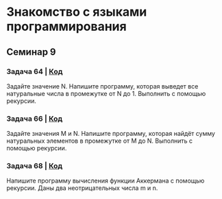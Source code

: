 # Знакомство с языками программирования

## Семинар 9

### Задача 64 | [Код](Sem9_Ex64/Program1.cs)

Задайте значение N. Напишите программу, которая выведет все натуральные числа в промежутке от N до 1. Выполнить с помощью рекурсии.


### Задача 66 | [Код](Sem9_Ex66/Program2.cs)

Задайте значения M и N. Напишите программу, которая найдёт сумму натуральных элементов в промежутке от M до N. Выполнить с помощью рекурсии.


### Задача 68 | [Код](Sem9_Ex68/Program3.cs)

Напишите программу вычисления функции Аккермана с помощью рекурсии. Даны два неотрицательных числа m и n.